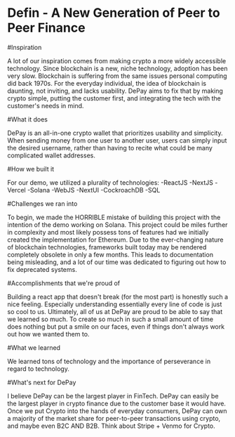 # Defin - A New Generation of Peer to Peer Finance
#Inspiration

A lot of our inspiration comes from making crypto a more widely accessible technology. Since blockchain is a new, niche technology, adoption has been very slow. Blockchain is suffering from the same issues personal computing did back 1970s. For the everyday individual, the idea of blockchain is daunting, not inviting, and lacks usability. DePay aims to fix that by making crypto simple, putting the customer first, and integrating the tech with the customer's needs in mind.

#What it does

DePay is an all-in-one crypto wallet that prioritizes usability and simplicity. When sending money from one user to another user, users can simply input the desired username, rather than having to recite what could be many complicated wallet addresses.

#How we built it

For our demo, we utilized a plurality of technologies: -ReactJS -NextJS -Vercel -Solana -WebJS -NextUI -CockroachDB -SQL

#Challenges we ran into

To begin, we made the HORRIBLE mistake of building this project with the intention of the demo working on Solana. This project could be miles further in complexity and most likely possess tons of features had we initially created the implementation for Ethereum. Due to the ever-changing nature of blockchain technologies, frameworks built today may be rendered completely obsolete in only a few months. This leads to documentation being misleading, and a lot of our time was dedicated to figuring out how to fix deprecated systems.

#Accomplishments that we're proud of

Building a react app that doesn't break (for the most part) is honestly such a nice feeling. Especially understanding essentially every line of code is just so cool to us. Ultimately, all of us at DePay are proud to be able to say that we learned so much. To create so much in such a small amount of time does nothing but put a smile on our faces, even if things don't always work out how we wanted them to.

#What we learned

We learned tons of technology and the importance of perseverance in regard to technology.

#What's next for DePay

I believe DePay can be the largest player in FinTech. DePay can easily be the largest player in crypto finance due to the customer base it would have. Once we put Crypto into the hands of everyday consumers, DePay can own a majority of the market share for peer-to-peer transactions using crypto, and maybe even B2C AND B2B. Think about Stripe + Venmo for Crypto.
